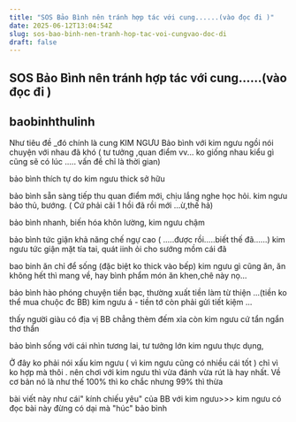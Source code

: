 ```yaml
---
title: "SOS Bảo Bình nên tránh hợp tác với cung......(vào đọc đi )"
date: 2025-06-12T13:04:54Z
slug: sos-bao-binh-nen-tranh-hop-tac-voi-cungvao-doc-di
draft: false
---
```


## SOS Bảo Bình nên tránh hợp tác với cung......(vào đọc đi )

## baobinhthulinh

Như tiêu đề _đó chính là cung
KIM NGƯU
Bảo bình với kim ngưu ngồi nói chuyện với nhau đã khó ( tư tưởng ,quan điểm vv... ko giống nhau kiểu gì cũng sẽ có lúc ..... vấn đề chỉ là thời gian)

bảo bình thích tự do
kim ngưu thick sở hữu

bảo bình sẵn sàng tiếp thu quan điểm mới, chịu lắng nghe học hỏi.
kim ngưu bảo thủ, bướng. ( Cứ phải cãi 1 hồi đã rồi mới ...ừ,thế hả)

bảo bình nhanh, biến hóa khôn lường,
kim ngưu chậm

bảo bình tức giận khả năng chế ngự cao ( .....được rồi.....biết thế đã......)
kim ngưu tức giận mặt tía tai, quát iinh ỏi cho sướng mồm cái đã

bao binh ăn chỉ để sống (đặc biệt ko thick vào bếp)
kim ngưu gì cũng ăn, ăn không hết thì mang về, hay bình phẩm món ăn khen,chê này nọ...

bảo bình hào phóng chuyện tiền bạc, thường xuất tiền làm từ thiện ...(tiền ko thể mua chuộc đc BB)
kim ngưu á - tiền tớ còn phải gửi tiết kiệm ...

thấy người giàu có địa vị BB chẳng thèm đếm xỉa còn kim ngưu cứ tẩn ngẩn thơ thẩn

bảo bình sống với cái nhìn tương lai, tư tưởng lớn
kim ngưu thực dụng,



Ở đây ko phải nói xấu kim ngưu ( vì kim ngưu cũng có nhiều cái tốt ) chỉ vì ko hợp mà thôi . nên chơi với kim ngưu thì vừa đánh vừa rút là hay nhất. Về cơ bản nó là như thế 100% thì ko chắc nhưng 99% thì thừa


bài viết này như cái" kính chiếu yêu" của BB với kim ngưu>>> kim ngưu có đọc bài này đừng có dại mà "húc" bảo bình